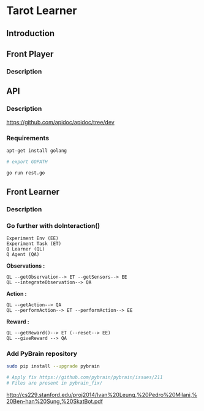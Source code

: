 # Tarot Learner

## Introduction

## Front Player

### Description

## API

### Description
https://github.com/apidoc/apidoc/tree/dev

### Requirements

```bash
apt-get install golang

# export GOPATH

go run rest.go
```

## Front Learner

### Description

### Go further with doInteraction()

```
Experiment Env (EE)
Experiment Task (ET)
Q Learner (QL)
Q Agent (QA)
```

**Observations :**

```
QL --getObservation--> ET --getSensors--> EE
QL --integrateObservation--> QA
```

**Action :**

```
QL --getAction--> QA
QL --performAction--> ET --performAction--> EE
```

**Reward :**

```
QL --getReward()--> ET (--reset--> EE)
QL --giveReward --> QA
```

### Add PyBrain repository

```bash
sudo pip install --upgrade pybrain

# Apply fix https://github.com/pybrain/pybrain/issues/211
# Files are present in pybrain_fix/
```

http://cs229.stanford.edu/proj2014/Ivan%20Leung,%20Pedro%20Milani,%20Ben-han%20Sung,%20SkatBot.pdf


